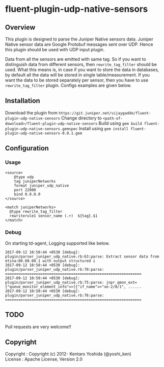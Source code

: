 # fluent-plugin-udp-native-sensors

## Overview

This plugin is designed to parse the Juniper Native sensors data.
Juniper Native sensor data are Google Protobuf messages sent over UDP. Hence this plugin should be used with UDP input plugin.

Data from all the sensors are emitted with same tag. So if you want to distinguish data from different sensors, then `rewrite_tag_filter` should be used.
What this means is, in case if you want to store the data in databases, by default all the data will be stored in single table/measurement.
If you want the data to be stored separately per sensor, then you have to use `rewrite_tag_filter` plugin. Configs examples are given below.

## Installation

Download the plugin from `https://git.juniper.net/vijaygadde/fluent-plugin-udp-native-sensors`
Change directory to `<path-of-download>/fluent-plugin-udp-native-sensors`
Build using `gem build fluent-plugin-udp-native-sensors.gemspec`
Install using `gem install fluent-plugin-udp-native-sensors-0.0.1.gem`


## Configuration

### Usage


```
<source>
    @type udp
    tag juniperNetworks
    format juniper_udp_native
    port 22000
    bind 0.0.0.0
</source>

<match juniperNetworks>
  @type rewrite_tag_filter
  rewriterule1 sensor_name (.+)  ${tag}.$1
</match>
```

### Debug

On starting td-agent, Logging supported like below.

```
2017-09-12 10:50:44 +0530 [debug]: plugin/parser_juniper_udp_native.rb:63:parse: Extract sensor data from etina:60.60.60.1 with output structured i
2017-09-12 10:50:44 +0530 [debug]: plugin/parser_juniper_udp_native.rb:70:parse: ============================================================== 
2017-09-12 10:50:44 +0530 [debug]: plugin/parser_juniper_udp_native.rb:75:parse: jnpr_qmon_ext={"queue_monitor_element_info"=>[{"if_name"=>"xe-2/0/1", ......
2017-09-12 10:50:44 +0530 [debug]: plugin/parser_juniper_udp_native.rb:76:parse: ==============================================================

```

## TODO

Pull requests are very welcome!!

## Copyright

Copyright :  Copyright (c) 2012- Kentaro Yoshida (@yoshi_ken)  
License   :  Apache License, Version 2.0

